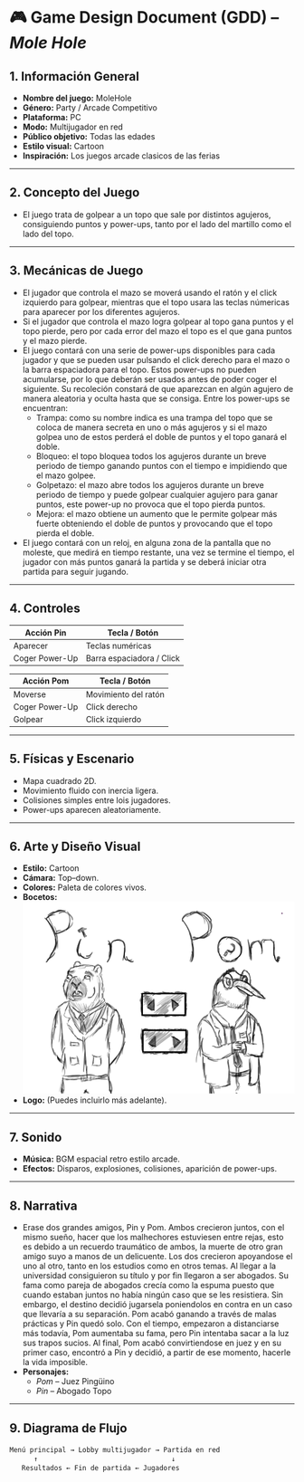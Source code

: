﻿# 🎮 Game Design Document (GDD) – *Mole Hole*

## 1. Información General
- **Nombre del juego:** MoleHole
- **Género:** Party / Arcade Competitivo
- **Plataforma:** PC  
- **Modo:** Multijugador en red  
- **Público objetivo:** Todas las edades 
- **Estilo visual:** Cartoon
- **Inspiración:** Los juegos arcade clasicos de las ferias

---

## 2. Concepto del Juego
* El juego trata de golpear a un topo que sale por distintos agujeros, consiguiendo puntos y power-ups, tanto por el lado del martillo como el lado del topo.

---

## 3. Mecánicas de Juego
- El jugador que controla el mazo se moverá usando el ratón y el click izquierdo para golpear, mientras que el topo usara las teclas númericas para aparecer por los diferentes agujeros.
- Si el jugador que controla el mazo logra golpear al topo gana puntos y el topo pierde, pero por cada error del mazo el topo es el que gana puntos y el mazo pierde.
- El juego contará con una serie de power-ups disponibles para cada jugador y que se pueden usar pulsando el click derecho para el mazo o la barra espaciadora para el topo. Estos power-ups no pueden acumularse, por lo que deberán ser usados antes de poder coger el siguiente. Su recoleción constará de que aparezcan en algún agujero de manera aleatoria y oculta hasta que se consiga. Entre los power-ups se encuentran:
  - Trampa: como su nombre indica es una trampa del topo que se coloca de manera secreta en uno o más agujeros y si el mazo golpea uno de estos perderá el doble de puntos y el topo ganará el doble.
  - Bloqueo: el topo bloquea todos los agujeros durante un breve periodo de tiempo ganando puntos con el tiempo e impidiendo que el mazo golpee.
  - Golpetazo: el mazo abre todos los agujeros durante un breve periodo de tiempo y puede golpear cualquier agujero para ganar puntos, este power-up no provoca que el topo pierda puntos.
  - Mejora: el mazo obtiene un aumento que le permite golpear más fuerte obteniendo el doble de puntos y provocando que el topo pierda el doble.
- El juego contará con un reloj, en alguna zona de la pantalla que no moleste, que medirá en tiempo restante, una vez se termine el tiempo, el jugador con más puntos ganará la partida y se deberá iniciar otra partida para seguir jugando. 

---

## 4. Controles

| Acción   Pin          | Tecla / Botón               |
|-----------------------|-----------------------------|
| Aparecer              | Teclas numéricas            |
| Coger Power-Up        | Barra espaciadora / Click   |


| Acción   Pom          | Tecla / Botón               |
|-----------------------|-----------------------------|
| Moverse               | Movimiento del ratón        |
| Coger Power-Up        | Click derecho               |
| Golpear               | Click izquierdo             |


---

## 5. Físicas y Escenario
- Mapa cuadrado 2D.  
- Movimiento fluido con inercia ligera.  
- Colisiones simples entre lois jugadores. 
- Power-ups aparecen aleatoriamente.

---

## 6. Arte y Diseño Visual
- **Estilo:** Cartoon 
- **Cámara:** Top–down.  
- **Colores:** Paleta de colores vivos.  
- **Bocetos:** 
  ![Boceto de personaje](./Bocetos/Personajes.png) 
- **Logo:** (Puedes incluirlo más adelante).

---

## 7. Sonido
- **Música:** BGM espacial retro estilo arcade.  
- **Efectos:** Disparos, explosiones, colisiones, aparición de power-ups.

---

## 8. Narrativa
- Erase dos grandes amigos, Pin y Pom. Ambos crecieron juntos, con el mismo sueño, hacer que los malhechores estuviesen entre rejas, esto es debido a un recuerdo traumático de ambos, la muerte de otro gran amigo suyo a manos de un delicuente. Los dos crecieron apoyandose el uno al otro, tanto en los estudios como en otros temas. Al llegar a la universidad consiguieron su título y por fin llegaron a ser abogados. Su fama como pareja de abogados crecía como la espuma puesto que cuando estaban juntos no había ningún caso que se les resistiera. Sin embargo, el destino decidió jugarsela poniendolos en contra en un caso que llevaría a su separación. Pom acabó ganando a través de malas prácticas y Pin quedó solo. Con el tiempo, empezaron a distanciarse más todavía, Pom aumentaba su fama, pero Pin intentaba sacar a la luz sus trapos sucios. Al final, Pom acabó convirtiendose en juez y en su primer caso, encontró a Pin y decidió, a partir de ese momento, hacerle la vida imposible.
- **Personajes:**  
  - *Pom* – Juez Pingüino
  - *Pin* – Abogado Topo

---

## 9. Diagrama de Flujo
```text
Menú principal → Lobby multijugador → Partida en red
      ↑                                 ↓
   Resultados ← Fin de partida ← Jugadores
